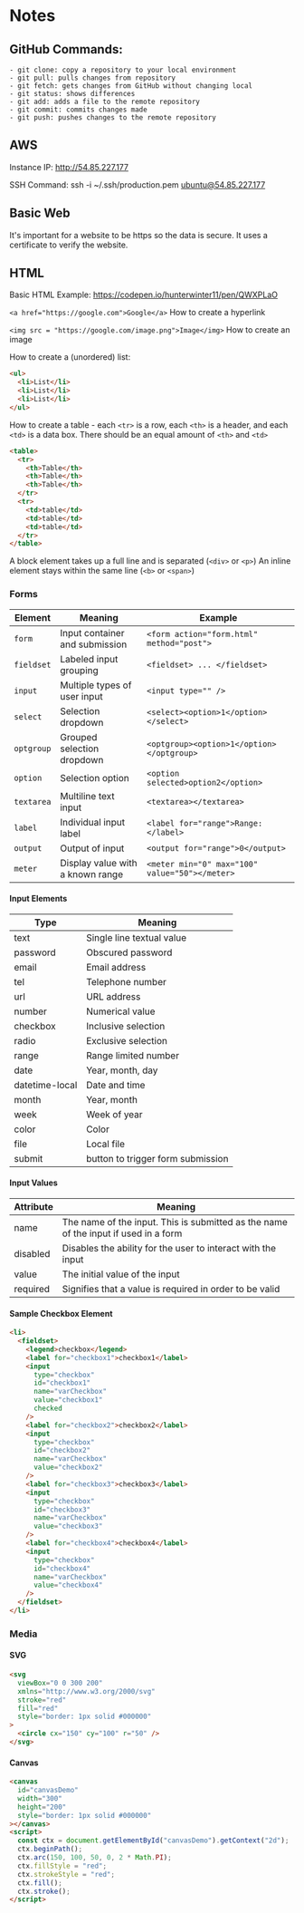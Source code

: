 # Notes

## GitHub Commands:

    - git clone: copy a repository to your local environment
    - git pull: pulls changes from repository
    - git fetch: gets changes from GitHub without changing local
    - git status: shows differences
    - git add: adds a file to the remote repository
    - git commit: commits changes made
    - git push: pushes changes to the remote repository

## AWS

Instance IP: http://54.85.227.177

SSH Command: ssh -i ~/.ssh/production.pem ubuntu@54.85.227.177

## Basic Web

It's important for a website to be https so the data is secure. It uses a certificate to verify the website.

## HTML

Basic HTML Example: https://codepen.io/hunterwinter11/pen/QWXPLaO

`<a href="https://google.com">Google</a>` How to create a hyperlink

`<img src = "https://google.com/image.png">Image</img>` How to create an image

How to create a (unordered) list:

```html
<ul>
  <li>List</li>
  <li>List</li>
  <li>List</li>
</ul>
```

How to create a table - each `<tr>` is a row, each `<th>` is a header, and each `<td>` is a data box. There should be an equal amount of `<th>` and `<td>`

```html
<table>
  <tr>
    <th>Table</th>
    <th>Table</th>
    <th>Table</th>
  </tr>
  <tr>
    <td>table</td>
    <td>table</td>
    <td>table</td>
  </tr>
</table>
```

A block element takes up a full line and is separated (`<div>` or `<p>`)
An inline element stays within the same line (`<b>` or `<span>`)

### Forms

| Element    | Meaning                          | Example                                        |
| ---------- | -------------------------------- | ---------------------------------------------- |
| `form`     | Input container and submission   | `<form action="form.html" method="post">`      |
| `fieldset` | Labeled input grouping           | `<fieldset> ... </fieldset>`                   |
| `input`    | Multiple types of user input     | `<input type="" />`                            |
| `select`   | Selection dropdown               | `<select><option>1</option></select>`          |
| `optgroup` | Grouped selection dropdown       | `<optgroup><option>1</option></optgroup>`      |
| `option`   | Selection option                 | `<option selected>option2</option>`            |
| `textarea` | Multiline text input             | `<textarea></textarea>`                        |
| `label`    | Individual input label           | `<label for="range">Range: </label>`           |
| `output`   | Output of input                  | `<output for="range">0</output>`               |
| `meter`    | Display value with a known range | `<meter min="0" max="100" value="50"></meter>` |

#### Input Elements

| Type           | Meaning                           |
| -------------- | --------------------------------- |
| text           | Single line textual value         |
| password       | Obscured password                 |
| email          | Email address                     |
| tel            | Telephone number                  |
| url            | URL address                       |
| number         | Numerical value                   |
| checkbox       | Inclusive selection               |
| radio          | Exclusive selection               |
| range          | Range limited number              |
| date           | Year, month, day                  |
| datetime-local | Date and time                     |
| month          | Year, month                       |
| week           | Week of year                      |
| color          | Color                             |
| file           | Local file                        |
| submit         | button to trigger form submission |

#### Input Values

| Attribute | Meaning                                                                             |
| --------- | ----------------------------------------------------------------------------------- |
| name      | The name of the input. This is submitted as the name of the input if used in a form |
| disabled  | Disables the ability for the user to interact with the input                        |
| value     | The initial value of the input                                                      |
| required  | Signifies that a value is required in order to be valid                             |

#### Sample Checkbox Element

```html
<li>
  <fieldset>
    <legend>checkbox</legend>
    <label for="checkbox1">checkbox1</label>
    <input
      type="checkbox"
      id="checkbox1"
      name="varCheckbox"
      value="checkbox1"
      checked
    />
    <label for="checkbox2">checkbox2</label>
    <input
      type="checkbox"
      id="checkbox2"
      name="varCheckbox"
      value="checkbox2"
    />
    <label for="checkbox3">checkbox3</label>
    <input
      type="checkbox"
      id="checkbox3"
      name="varCheckbox"
      value="checkbox3"
    />
    <label for="checkbox4">checkbox4</label>
    <input
      type="checkbox"
      id="checkbox4"
      name="varCheckbox"
      value="checkbox4"
    />
  </fieldset>
</li>
```

### Media

#### SVG

```html
<svg
  viewBox="0 0 300 200"
  xmlns="http://www.w3.org/2000/svg"
  stroke="red"
  fill="red"
  style="border: 1px solid #000000"
>
  <circle cx="150" cy="100" r="50" />
</svg>
```

#### Canvas

```html
<canvas
  id="canvasDemo"
  width="300"
  height="200"
  style="border: 1px solid #000000"
></canvas>
<script>
  const ctx = document.getElementById("canvasDemo").getContext("2d");
  ctx.beginPath();
  ctx.arc(150, 100, 50, 0, 2 * Math.PI);
  ctx.fillStyle = "red";
  ctx.strokeStyle = "red";
  ctx.fill();
  ctx.stroke();
</script>
```

